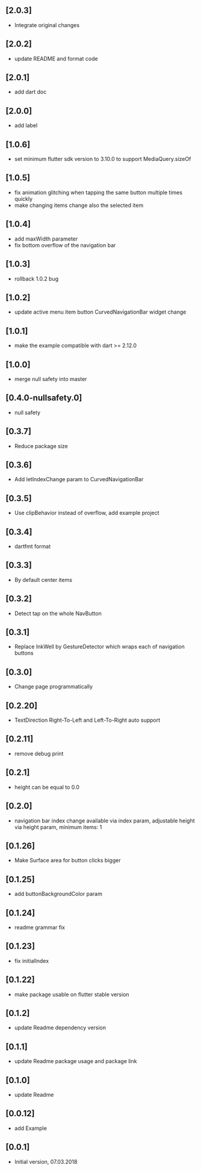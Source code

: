 ## [2.0.3]
- Integrate original changes

## [2.0.2]
- update README and format code

## [2.0.1]
- add dart doc

## [2.0.0]
- add label

## [1.0.6]
- set minimum flutter sdk version to 3.10.0 to support MediaQuery.sizeOf

## [1.0.5]
- fix animation glitching when tapping the same button multiple times quickly
- make changing items change also the selected item

## [1.0.4]
- add maxWidth parameter
- fix bottom overflow of the navigation bar

## [1.0.3]
- rollback 1.0.2 bug

## [1.0.2]
- update active menu item button CurvedNavigationBar widget change

## [1.0.1]
- make the example compatible with dart >= 2.12.0

## [1.0.0]
- merge null safety into master

## [0.4.0-nullsafety.0]
- null safety

## [0.3.7]
- Reduce package size

## [0.3.6]
- Add letIndexChange param to CurvedNavigationBar

## [0.3.5]
- Use clipBehavior instead of overflow, add example project

## [0.3.4]
- dartfmt format

## [0.3.3]
- By default center items

## [0.3.2]
- Detect tap on the whole NavButton

## [0.3.1]
- Replace InkWell by GestureDetector which wraps each of navigation buttons

## [0.3.0]
- Change page programmatically

## [0.2.20]
- TextDirection Right-To-Left and Left-To-Right auto support

## [0.2.11]
- remove debug print

## [0.2.1]
- height can be equal to 0.0

## [0.2.0]
- navigation bar index change available via index param, adjustable height via height param, minimum items: 1

## [0.1.26]
- Make Surface area for button clicks bigger

## [0.1.25]
- add buttonBackgroundColor param

## [0.1.24]
- readme grammar fix

## [0.1.23]
- fix initialIndex

## [0.1.22]
- make package usable on flutter stable version

## [0.1.2]
- update Readme dependency version

## [0.1.1]
- update Readme package usage and package link

## [0.1.0]
- update Readme

## [0.0.12]
- add Example

## [0.0.1]
- Initial version, 07.03.2018